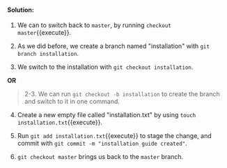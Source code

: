 #### Solution:

1. We can to switch back to `master`, by running `checkout master`{{execute}}.

2. As we did before, we create a branch named "installation" with `git branch installation`.  
3. We switch to the installation with `git checkout installation`.

**OR**

> 2-3. We can run `git checkout -b installation`  to create the branch and switch to it in one command.

4. Create a new empty file called "installation.txt" by using `touch installation.txt`{{execute}}.
5. Run `git add installation.txt`{{execute}} to stage the change, and commit with `git commit -m "installation guide created"`.

6. `git checkout master` brings us back to the `master` branch.
